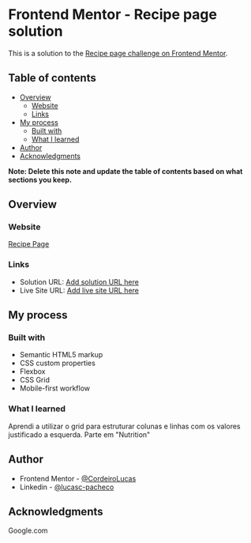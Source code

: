 # Frontend Mentor - Recipe page solution

This is a solution to the [Recipe page challenge on Frontend Mentor](https://www.frontendmentor.io/challenges/recipe-page-KiTsR8QQKm).

## Table of contents

- [Overview](#overview)
  - [Website](#website)
  - [Links](#links)
- [My process](#my-process)
  - [Built with](#built-with)
  - [What I learned](#what-i-learned)
- [Author](#author)
- [Acknowledgments](#acknowledgments)

**Note: Delete this note and update the table of contents based on what sections you keep.**

## Overview

### Website

<a href="https://cordeirolucas.github.io/recipe-page/" target="_blank" rel="noreferrer noopener">Recipe Page</a>

### Links

- Solution URL: [Add solution URL here](https://your-solution-url.com)
- Live Site URL: [Add live site URL here](https://your-live-site-url.com)

## My process

### Built with

- Semantic HTML5 markup
- CSS custom properties
- Flexbox
- CSS Grid
- Mobile-first workflow

### What I learned

Aprendi a utilizar o grid para estruturar colunas e linhas com os valores justificado a esquerda. Parte em "Nutrition"

## Author

- Frontend Mentor - [@CordeiroLucas](https://www.frontendmentor.io/profile/CordeiroLucas)
- Linkedin - [@lucasc-pacheco](https://www.linkedin.com/in/lucasc-pacheco/)

## Acknowledgments

Google.com
